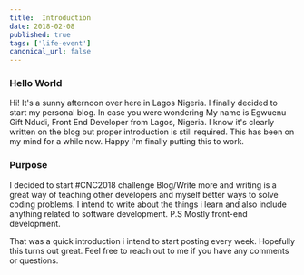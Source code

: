 ```yaml
---
title:  Introduction
date: 2018-02-08
published: true
tags: ['life-event']
canonical_url: false
---
```


### **Hello World**

Hi! It's a sunny afternoon over here in Lagos Nigeria. I finally decided to start my personal blog. In case you were wondering My name is Egwuenu Gift Ndudi, Front End Developer from Lagos, Nigeria. I know it's clearly written on the blog but proper introduction is still required. This has been on my mind for a while now. Happy i'm finally putting this to work.

### Purpose

I decided to start #CNC2018 challenge Blog/Write more and writing is a great way of teaching other developers and myself better ways to solve coding problems. I intend to write about the things i learn and also include anything related to software development. P.S Mostly front-end development.


That was a quick introduction i intend to start posting every week. Hopefully this turns out great. Feel free to reach out to me if you have any comments or questions.